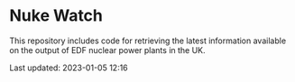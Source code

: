# Nuke Watch

This repository includes code for retrieving the latest information available on the output of EDF nuclear power plants in the UK.

Last updated: 2023-01-05 12:16